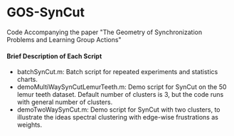 # GOS-SynCut
Code Accompanying the paper "The Geometry of Synchronization Problems and Learning Group Actions"

#### Brief Description of Each Script
+ batchSynCut.m: Batch script for repeated experiments and statistics charts.
+ demoMultiWaySynCutLemurTeeth.m: Demo script for SynCut on the 50 lemur teeth dataset. Default number of clusters is 3, but the code runs with general number of clusters.
+ demoTwoWaySynCut.m: Demo script for SynCut with two clusters, to illustrate the ideas spectral clustering with edge-wise frustrations as weights.


